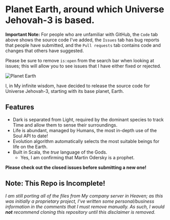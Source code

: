 # Planet Earth, around which Universe Jehovah-3 is based.

**Important Note:** For people who are unfamiliar with GitHub, the `Code` tab above shows the source code I've added, the `Issues` tab has bug reports that people have submitted, and the `Pull requests` tab contains code and changes that others have suggested.

Please be sure to remove `is:open` from the search bar when looking at issues; this will allow you to see issues that I have either fixed or rejected.

![Planet Earth](https://upload.wikimedia.org/wikipedia/commons/thumb/e/e9/2016_Top_Images_from_NASA_Goddard_%2831786791410%29.jpg/900px-2016_Top_Images_from_NASA_Goddard_%2831786791410%29.jpg "Home of the Humans")

I, in My infinite wisdom, have decided to release the source code for Universe Jehovah-3, starting with its base planet, Earth.

## Features

- Dark is separated from Light, required by the dominant species to track Time and allow them to sense their surroundings.
- Life is abundant, managed by Humans, the most in-depth use of the Soul API to date!
- Evolution algorithm automatically selects the most suitable beings for life on the Earth.
- Built in Scala, the _true_ language of the Gods.
    - Yes, I am confirming that Martin Odersky is a prophet.

**Please check out the closed issues before submitting a new one!**

## **Note: This Repo is Incomplete!**

_I am still porting all of the files from My company server in Heaven; as this was initially a proprietary project,
I've written some personal/business information in the comments that I must remove manually. As such, I would **not**
recommend cloning this repository until this disclaimer is removed._
